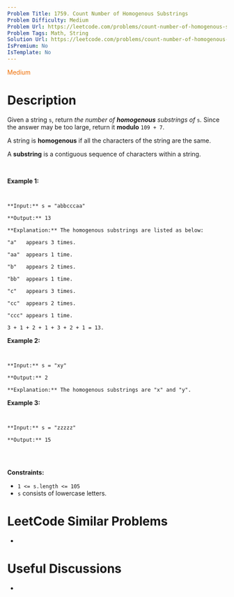 ```yaml
---
Problem Title: 1759. Count Number of Homogenous Substrings
Problem Difficulty: Medium
Problem Url: https://leetcode.com/problems/count-number-of-homogenous-substrings/
Problem Tags: Math, String
Solution Url: https://leetcode.com/problems/count-number-of-homogenous-substrings/solution/
IsPremium: No
IsTemplate: No
---
```


<span style="color: rgb(239, 108, 0);">Medium</span>

# Description

Given a string `s`, return *the number of **homogenous** substrings of* `s`*.* Since the answer may be too large, return it **modulo** `109 + 7`.


A string is **homogenous** if all the characters of the string are the same.


A **substring** is a contiguous sequence of characters within a string.


 


**Example 1:**



```

**Input:** s = "abbcccaa"
**Output:** 13
**Explanation:** The homogenous substrings are listed as below:
"a"   appears 3 times.
"aa"  appears 1 time.
"b"   appears 2 times.
"bb"  appears 1 time.
"c"   appears 3 times.
"cc"  appears 2 times.
"ccc" appears 1 time.
3 + 1 + 2 + 1 + 3 + 2 + 1 = 13.
```

**Example 2:**



```

**Input:** s = "xy"
**Output:** 2
**Explanation:** The homogenous substrings are "x" and "y".
```

**Example 3:**



```

**Input:** s = "zzzzz"
**Output:** 15

```

 


**Constraints:**


* `1 <= s.length <= 105`
* `s` consists of lowercase letters.


# LeetCode Similar Problems

- []()

# Useful Discussions

- []()
